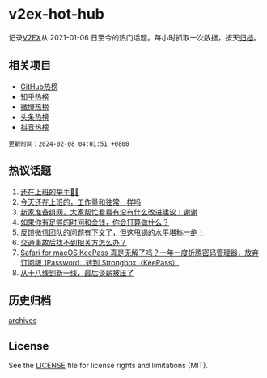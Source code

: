 # v2ex-hot-hub

 记录[V2EX](https://www.v2ex.com/)从 2021-01-06 日至今的热门话题。每小时抓取一次数据，按天[归档](archives)。
 
 ## 相关项目

- [GitHub热榜](https://github.com/it985/github-hot-hub)
- [知乎热榜](https://github.com/it985/zhihu-hot-hub)
- [微博热榜](https://github.com/it985/weibo-hot-hub)
- [头条热榜](https://github.com/it985/toutiao-hot-hub)
- [抖音热榜](https://github.com/it985/douyin-hot-hub)


 `更新时间：2024-02-08 04:01:51 +0800`

## 热议话题

1. [还在上班的举手🙋‍♂️](https://www.v2ex.com/t/1014798)
1. [今天还在上班的，工作量和往常一样吗](https://www.v2ex.com/t/1014832)
1. [新家准备组网，大家帮忙看看有没有什么改进建议！谢谢](https://www.v2ex.com/t/1014838)
1. [如果你有足够的时间和金钱，你会打算做什么？](https://www.v2ex.com/t/1014884)
1. [反馈微信团队的问题有下文了，但这甩锅的水平堪称一绝！](https://www.v2ex.com/t/1014806)
1. [交通事故后找不到相关方怎么办？](https://www.v2ex.com/t/1014887)
1. [Safari for macOS KeePass 真是无解了吗？一年一度折腾密码管理器，放弃订阅版 1Password…转到 Strongbox（KeePass）](https://www.v2ex.com/t/1014816)
1. [从十八线到新一线，最后谈薪被压了](https://www.v2ex.com/t/1014826)

## 历史归档

[archives](archives)

## License

See the [LICENSE](LICENSE) file for license rights and limitations (MIT).
